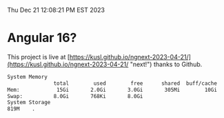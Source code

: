 Thu Dec 21 12:08:21 PM EST 2023

# Angular 16?


This project is live at [https://kusl.github.io/ngnext-2023-04-21/](https://kusl.github.io/ngnext-2023-04-21/ "next!") thanks to Github.

```bash
System Memory
               total        used        free      shared  buff/cache   available
Mem:            15Gi       2.0Gi       3.0Gi       305Mi        10Gi        13Gi
Swap:          8.0Gi       768Ki       8.0Gi
System Storage
819M	.
```
